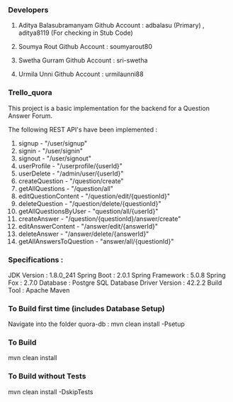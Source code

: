 ### Developers
1. Aditya Balasubramanyam
Github Account : adbalasu (Primary) , aditya8119 (For checking in Stub Code)

2. Soumya Rout
Github Account : soumyarout80

3. Swetha Gurram
Github Account : sri-swetha

4. Urmila Unni
Github Account : urmilaunni88


### Trello_quora

This project is a basic implementation for the backend for a Question Answer Forum.

The following REST API's have been implemented :

1. signup - "/user/signup"
2. signin - "/user/signin"
3. signout - "/user/signout"
4. userProfile - "/userprofile/{userId}"
5. userDelete - "/admin/user/{userId}"
6. createQuestion - "/question/create"
7. getAllQuestions - "/question/all"
8. editQuestionContent - "/question/edit/{questionId}"
9. deleteQuestion - "/question/delete/{questionId}"
10. getAllQuestionsByUser - "question/all/{userId}"
11. createAnswer - "/question/{questionId}/answer/create"
12. editAnswerContent - "/answer/edit/{answerId}"
13. deleteAnswer - "/answer/delete/{answerId}"
14. getAllAnswersToQuestion - "answer/all/{questionId}"

### Specifications :
JDK Version : 1.8.0_241
Spring Boot : 2.0.1
Spring Framework : 5.0.8
Spring Fox : 2.7.0
Database : Postgre SQL
Database Driver Version : 42.2.2
Build Tool : Apache Maven 

### To Build first time (includes Database Setup)
Navigate into the folder quora-db :
mvn clean install -Psetup

### To Build
mvn clean install

### To Build without Tests
mvn clean install -DskipTests


